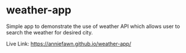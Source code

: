 # weather-app
Simple app to demonstrate the use of weather API which allows user to search the weather for desired city. 

Live Link: https://anniefawn.github.io/weather-app/
